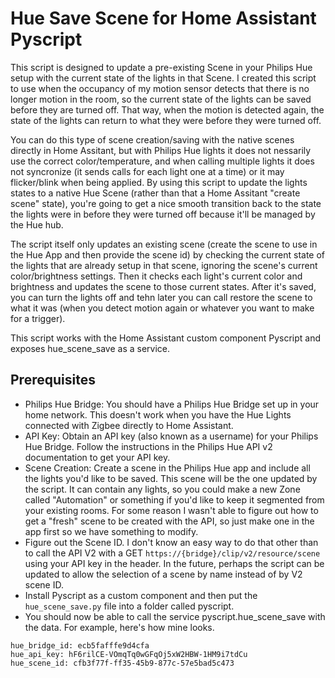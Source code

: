 # Hue Save Scene for Home Assistant Pyscript
This script is designed to update a pre-existing Scene in your Philips Hue setup with the current state of the lights in that Scene. I created this script to use when the occupancy of my motion sensor detects that there is no longer motion in the room, so the current state of the lights can be saved before they are turned off. That way, when the motion is detected again, the state of the lights can return to what they were before they were turned off.

You can do this type of scene creation/saving with the native scenes directly in Home Assitant, but with Philips Hue lights it does not nessarily use the correct color/temperature, and when calling multiple lights it does not syncronize (it sends calls for each light one at a time) or it may flicker/blink when being applied. By using this script to update the lights states to a native Hue Scene (rather than that a Home Assitant "create scene" state), you're going to get a nice smooth transition back to the state the lights were in before they were turned off because it'll be managed by the Hue hub.

The script itself only updates an existing scene (create the scene to use in the Hue App and then provide the scene id) by checking the current state of the lights that are already setup in that scene, ignoring the scene's current color/brightness settings. Then it checks each light's current color and brightness and updates the scene to those current states. After it's saved, you can turn the lights off and tehn later you can call restore the scene to what it was (when you detect motion again or whatever you want to make for a trigger).

This script works with the Home Assistant custom component Pyscript and exposes hue_scene_save as a service.

## Prerequisites
- Philips Hue Bridge: You should have a Philips Hue Bridge set up in your home network. This doesn't work when you have the Hue Lights connected with Zigbee directly to Home Assistant.
- API Key: Obtain an API key (also known as a username) for your Philips Hue Bridge. Follow the instructions in the Philips Hue API v2 documentation to get your API key.
- Scene Creation: Create a scene in the Philips Hue app and include all the lights you'd like to be saved. This scene will be the one updated by the script. It can contain any lights, so you could make a new Zone called "Automation" or something if you'd like to keep it segmented from your existing rooms. For some reason I wasn't able to figure out how to get a "fresh" scene to be created with the API, so just make one in the app first so we have something to modify.
- Figure out the Scene ID. I don't know an easy way to do that other than to call the API V2 with a GET `https://{bridge}/clip/v2/resource/scene` using your API key in the header. In the future, perhaps the script can be updated to allow the selection of a scene by name instead of by V2 scene ID.
- Install Pyscript as a custom component and then put the `hue_scene_save.py` file into a folder called pyscript.
- You should now be able to call the service pyscript.hue_scene_save with the data. For example, here's how mine looks.

```
hue_bridge_id: ecb5fafffe9d4cfa
hue_api_key: hF6rilCE-VOmqTq0wGFqOj5xW2HBW-1HM9i7tdCu
hue_scene_id: cfb3f77f-ff35-45b9-877c-57e5bad5c473
``` 
